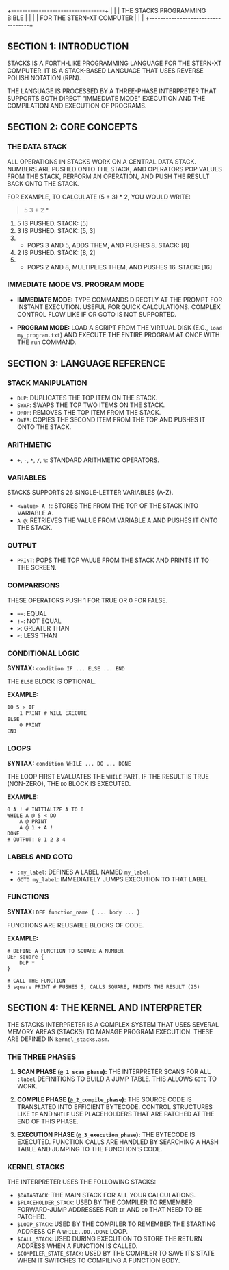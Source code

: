 
+----------------------------------+
|                                  |
|   THE STACKS PROGRAMMING BIBLE   |
|                                  |
|      FOR THE STERN-XT COMPUTER   |
|                                  |
+----------------------------------+

SECTION 1: INTRODUCTION
-------------------------

STACKS IS A FORTH-LIKE PROGRAMMING LANGUAGE FOR THE STERN-XT COMPUTER. IT IS A STACK-BASED LANGUAGE THAT USES REVERSE POLISH NOTATION (RPN).

THE LANGUAGE IS PROCESSED BY A THREE-PHASE INTERPRETER THAT SUPPORTS BOTH DIRECT "IMMEDIATE MODE" EXECUTION AND THE COMPILATION AND EXECUTION OF PROGRAMS.


SECTION 2: CORE CONCEPTS
--------------------------

### THE DATA STACK

ALL OPERATIONS IN STACKS WORK ON A CENTRAL DATA STACK. NUMBERS ARE PUSHED ONTO THE STACK, AND OPERATORS POP VALUES FROM THE STACK, PERFORM AN OPERATION, AND PUSH THE RESULT BACK ONTO THE STACK.

FOR EXAMPLE, TO CALCULATE (5 + 3) * 2, YOU WOULD WRITE:
> 5 3 + 2 *

1. 5 IS PUSHED. STACK: [5]
2. 3 IS PUSHED. STACK: [5, 3]
3. + POPS 3 AND 5, ADDS THEM, AND PUSHES 8. STACK: [8]
4. 2 IS PUSHED. STACK: [8, 2]
5. * POPS 2 AND 8, MULTIPLIES THEM, AND PUSHES 16. STACK: [16]

### IMMEDIATE MODE VS. PROGRAM MODE

*   **IMMEDIATE MODE:** TYPE COMMANDS DIRECTLY AT THE PROMPT FOR INSTANT EXECUTION. USEFUL FOR QUICK CALCULATIONS. COMPLEX CONTROL FLOW LIKE IF OR GOTO IS NOT SUPPORTED.

*   **PROGRAM MODE:** LOAD A SCRIPT FROM THE VIRTUAL DISK (E.G., `load my_program.txt`) AND EXECUTE THE ENTIRE PROGRAM AT ONCE WITH THE `run` COMMAND.


SECTION 3: LANGUAGE REFERENCE
-------------------------------

### STACK MANIPULATION

*   `DUP`: DUPLICATES THE TOP ITEM ON THE STACK.
*   `SWAP`: SWAPS THE TOP TWO ITEMS ON THE STACK.
*   `DROP`: REMOVES THE TOP ITEM FROM THE STACK.
*   `OVER`: COPIES THE SECOND ITEM FROM THE TOP AND PUSHES IT ONTO THE STACK.

### ARITHMETIC

*   `+`, `-`, `*`, `/`, `%`: STANDARD ARITHMETIC OPERATORS.

### VARIABLES

STACKS SUPPORTS 26 SINGLE-LETTER VARIABLES (A-Z).

*   `<value> A !`: STORES THE <value> FROM THE TOP OF THE STACK INTO VARIABLE A.
*   `A @`: RETRIEVES THE VALUE FROM VARIABLE A AND PUSHES IT ONTO THE STACK.

### OUTPUT

*   `PRINT`: POPS THE TOP VALUE FROM THE STACK AND PRINTS IT TO THE SCREEN.

### COMPARISONS

THESE OPERATORS PUSH 1 FOR TRUE OR 0 FOR FALSE.

*   `==`: EQUAL
*   `!=`: NOT EQUAL
*   `>`: GREATER THAN
*   `<`: LESS THAN

### CONDITIONAL LOGIC

**SYNTAX:** `condition IF ... ELSE ... END`

THE `ELSE` BLOCK IS OPTIONAL.

**EXAMPLE:**
```
10 5 > IF
    1 PRINT # WILL EXECUTE
ELSE
    0 PRINT
END
```

### LOOPS

**SYNTAX:** `condition WHILE ... DO ... DONE`

THE LOOP FIRST EVALUATES THE `WHILE` PART. IF THE RESULT IS TRUE (NON-ZERO), THE `DO` BLOCK IS EXECUTED.

**EXAMPLE:**
```
0 A ! # INITIALIZE A TO 0
WHILE A @ 5 < DO
    A @ PRINT
    A @ 1 + A !
DONE
# OUTPUT: 0 1 2 3 4
```

### LABELS AND GOTO

*   `:my_label`: DEFINES A LABEL NAMED `my_label`.
*   `GOTO my_label`: IMMEDIATELY JUMPS EXECUTION TO THAT LABEL.

### FUNCTIONS

**SYNTAX:** `DEF function_name { ... body ... }`

FUNCTIONS ARE REUSABLE BLOCKS OF CODE.

**EXAMPLE:**
```
# DEFINE A FUNCTION TO SQUARE A NUMBER
DEF square {
    DUP *
}

# CALL THE FUNCTION
5 square PRINT # PUSHES 5, CALLS SQUARE, PRINTS THE RESULT (25)
```

SECTION 4: THE KERNEL AND INTERPRETER
---------------------------------------

THE STACKS INTERPRETER IS A COMPLEX SYSTEM THAT USES SEVERAL MEMORY AREAS (STACKS) TO MANAGE PROGRAM EXECUTION. THESE ARE DEFINED IN `kernel_stacks.asm`.

### THE THREE PHASES

1.  **SCAN PHASE (`@_1_scan_phase`):** THE INTERPRETER SCANS FOR ALL `:label` DEFINITIONS TO BUILD A JUMP TABLE. THIS ALLOWS `GOTO` TO WORK.

2.  **COMPILE PHASE (`@_2_compile_phase`):** THE SOURCE CODE IS TRANSLATED INTO EFFICIENT BYTECODE. CONTROL STRUCTURES LIKE `IF` AND `WHILE` USE PLACEHOLDERS THAT ARE PATCHED AT THE END OF THIS PHASE.

3.  **EXECUTION PHASE (`@_3_execution_phase`):** THE BYTECODE IS EXECUTED. FUNCTION CALLS ARE HANDLED BY SEARCHING A HASH TABLE AND JUMPING TO THE FUNCTION'S CODE.

### KERNEL STACKS

THE INTERPRETER USES THE FOLLOWING STACKS:

*   `$DATASTACK`: THE MAIN STACK FOR ALL YOUR CALCULATIONS.
*   `$PLACEHOLDER_STACK`: USED BY THE COMPILER TO REMEMBER FORWARD-JUMP ADDRESSES FOR `IF` AND `DO` THAT NEED TO BE PATCHED.
*   `$LOOP_STACK`: USED BY THE COMPILER TO REMEMBER THE STARTING ADDRESS OF A `WHILE..DO..DONE` LOOP.
*   `$CALL_STACK`: USED DURING EXECUTION TO STORE THE RETURN ADDRESS WHEN A FUNCTION IS CALLED.
*   `$COMPILER_STATE_STACK`: USED BY THE COMPILER TO SAVE ITS STATE WHEN IT SWITCHES TO COMPILING A FUNCTION BODY.


